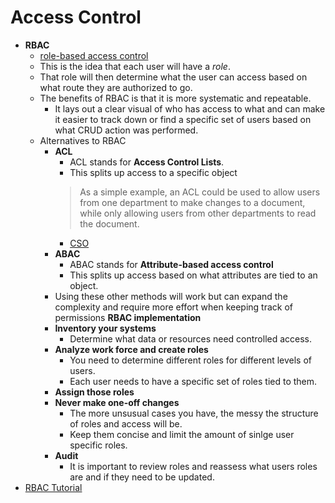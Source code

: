 # Access Control

- **RBAC**
  - [role-based access control](https://www.csoonline.com/article/3060780/5-steps-to-simple-role-based-access-control.html)
  - This is the idea that each user will have a *role*.
  - That role will then determine what the user can access based on what route they are authorized to go.
  - The benefits of RBAC is that it is more systematic and repeatable.
    - It lays out a clear visual of who has access to what and can make it easier to track down or find a specific set of users based on what CRUD action was performed.
  - Alternatives to RBAC
    - **ACL**
      - ACL stands for **Access Control Lists**.
      - This splits up access to a specific object
      > As a simple example, an ACL could be used to allow users from one department to make changes to a document, while only allowing users from other departments to read the document.
      - [CSO](https://www.csoonline.com/article/3060780/5-steps-to-simple-role-based-access-control.html)
    - **ABAC**
      - ABAC stands for **Attribute-based access control**
      - This splits up access based on what attributes are tied to an object.
    - Using these other methods will work but can expand the complexity and require more effort when keeping track of permissions
  **RBAC implementation**
    - **Inventory your systems**
      - Determine what data or resources need controlled access.
    - **Analyze work force and create roles**
      - You need to determine different roles for different levels of users.
      - Each user needs to have a specific set of roles tied to them.
    - **Assign those roles**
    - **Never make one-off changes**
      - The more unsusual cases you have, the messy the structure of roles and access will be.
      - Keep them concise and limit the amount of sinlge user specific roles.
    - **Audit**
      - It is important to review roles and reassess what users roles are and if they need to be updated.
- [RBAC Tutorial](https://www.youtube.com/watch?v=C4NP8Eon3cA)
